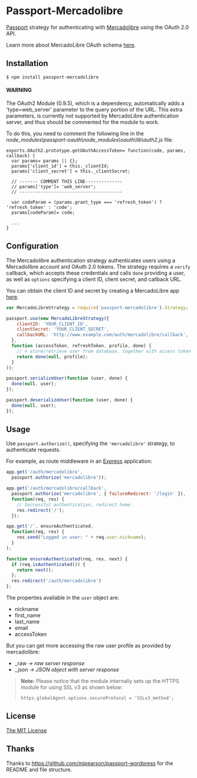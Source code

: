# Passport-Mercadolibre

[Passport](https://github.com/jaredhanson/passport) strategy for authenticating with [Mercadolibre](http://www.mercadolibre.com) using the OAuth 2.0 API.

Learn more about MercadoLibre OAuth schema [here](http://developers.mercadolibre.com/server-side/).

## Installation

    $ npm install passport-mercadolibre

#### WARNING

The OAuth2 Module (0.9.5), which is a dependency, automatically adds a 'type=web_server' parameter to the query portion of the URL. This extra parameters, is currently not supported by MercadoLibre authentication server, and thus should be commented for the module to work. 

To do this, you need to comment the following line in the *node_modules\passport-oauth\node_modules\oauth\lib\auth2.js* file:

    exports.OAuth2.prototype.getOAuthAccessToken= function(code, params, callback) {
      var params= params || {};
      params['client_id'] = this._clientId;
      params['client_secret'] = this._clientSecret;

      // ------- COMMENT THIS LINE--------------
      // params['type']= 'web_server';
      // ---------------------------------------

      var codeParam = (params.grant_type === 'refresh_token') ? 'refresh_token' : 'code';
      params[codeParam]= code;

      ...
    }


## Configuration

The Mercadolibre authentication strategy authenticates users using a Mercadolibre
account and OAuth 2.0 tokens.  The strategy requires a `verify` callback, which
accepts these credentials and calls `done` providing a user, as well as
`options` specifying a client ID, client secret, and callback URL.

You can obtain the client ID and secret by creating a MercadoLibre app [here](http://applications.mercadolibre.com.ar/list).

```javascript
var MercadoLibreStrategy = require('passport-mercadolibre').Strategy;

passport.use(new MercadoLibreStrategy({
    clientID: 'YOUR_CLIENT_ID',
    clientSecret: 'YOUR_CLIENT_SECRET',
    callbackURL: 'http://www.example.com/auth/mercadolibre/callback',
  },
  function (accessToken, refreshToken, profile, done) {
    // + store/retrieve user from database, together with access token and refresh token
    return done(null, profile); 
  }
));

passport.serializeUser(function (user, done) {
  done(null, user);
});

passport.deserializeUser(function (user, done) {
  done(null, user);
});
```

## Usage

Use `passport.authorize()`, specifying the `'mercadolibre'` strategy, to
authenticate requests.

For example, as route middleware in an [Express](http://expressjs.com/)
application:

```javascript
app.get('/auth/mercadolibre',
  passport.authorize('mercadolibre'));

app.get('/auth/mercadolibre/callback', 
  passport.authorize('mercadolibre', { failureRedirect: '/login' }),
  function(req, res) {
    // Successful authentication, redirect home.
    res.redirect('/');
  });

app.get('/', ensureAuthenticated, 
  function(req, res) {
    res.send("Logged in user: " + req.user.nickname);
  }
);

function ensureAuthenticated(req, res, next) {
  if (req.isAuthenticated()) { 
    return next(); 
  };
  res.redirect('/auth/mercadolibre')
};
```

The properties available in the `user` object are:
- nickname
- first_name
- last_name
- email
- accessToken

But you can get more accessing the raw user profile as provided by mercadolibre:
- _raw _-> raw server response_
- _json _-> JSON object with server response_


> **Note:** Please notice that the module internally sets up the HTTPS module for using SSL v3 as shown below:
>
> `https.globalAgent.options.secureProtocol = 'SSLv3_method';`

## License

[The MIT License](http://opensource.org/licenses/MIT)

## Thanks

Thanks to https://github.com/mjpearson/passport-wordpress for the README and file structure.

